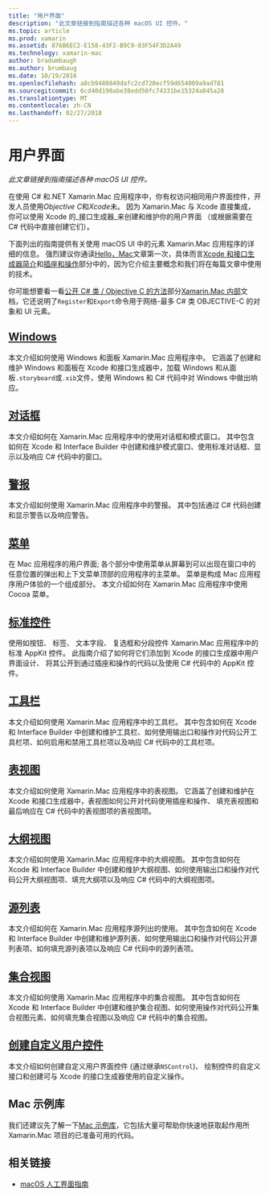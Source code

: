 ```yaml
---
title: "用户界面"
description: "此文章链接到指南描述各种 macOS UI 控件。"
ms.topic: article
ms.prod: xamarin
ms.assetid: 876B6EC2-E158-43F2-B9C9-03F54F3D2A49
ms.technology: xamarin-mac
author: bradumbaugh
ms.author: brumbaug
ms.date: 10/19/2016
ms.openlocfilehash: a8cb9488849dafc2cd720ecf59d654009a9ad781
ms.sourcegitcommit: 6cd40d190abe38edd50fc74331be15324a845a28
ms.translationtype: MT
ms.contentlocale: zh-CN
ms.lasthandoff: 02/27/2018
---
```

# <a name="user-interface"></a>用户界面

_此文章链接到指南描述各种 macOS UI 控件。_

在使用 C# 和.NET Xamarin.Mac 应用程序中，你有权访问相同用户界面控件，开发人员使用*Objective C*和*Xcode*未。 因为 Xamarin.Mac 与 Xcode 直接集成，你可以使用 Xcode 的_接口生成器_来创建和维护你的用户界面 （或根据需要在 C# 代码中直接创建它们）。 

下面列出的指南提供有关使用 macOS UI 中的元素 Xamarin.Mac 应用程序的详细的信息。 强烈建议你通读[Hello，Mac](~/mac/get-started/hello-mac.md)文章第一次，具体而言[Xcode 和接口生成器简介](~/mac/get-started/hello-mac.md#Introduction_to_Xcode_and_Interface_Builder)和[插座和操作](~/mac/get-started/hello-mac.md#Outlets_and_Actions)部分中的，因为它介绍主要概念和我们将在每篇文章中使用的技术。

你可能想要看一看[公开 C# 类 / Objective C 的方法](~/mac/internals/how-it-works.md)部分[Xamarin.Mac 内部](~/mac/internals/how-it-works.md)文档，它还说明了`Register`和`Export`命令用于网络-最多 C# 类 OBJECTIVE-C 的对象和 UI 元素。

## <a name="windowsmacuser-interfacewindowmd"></a>[Windows](~/mac/user-interface/window.md)

本文介绍如何使用 Windows 和面板 Xamarin.Mac 应用程序中。 它涵盖了创建和维护 Windows 和面板在 Xcode 和接口生成器中，加载 Windows 和从面板`.storyboard`或`.xib`文件，使用 Windows 和 C# 代码中对 Windows 中做出响应。

## <a name="dialogsmacuser-interfacedialogmd"></a>[对话框](~/mac/user-interface/dialog.md)

本文介绍如何在 Xamarin.Mac 应用程序中的使用对话框和模式窗口。 其中包含如何在 Xcode 和 Interface Builder 中创建和维护模式窗口、使用标准对话框、显示以及响应 C# 代码中的窗口。

## <a name="alertsmacuser-interfacealertmd"></a>[警报](~/mac/user-interface/alert.md)

本文介绍如何使用 Xamarin.Mac 应用程序中的警报。 其中包括通过 C# 代码创建和显示警告以及响应警告。

## <a name="menusmacuser-interfacemenumd"></a>[菜单](~/mac/user-interface/menu.md)

在 Mac 应用程序的用户界面; 各个部分中使用菜单从屏幕到可以出现在窗口中的任意位置的弹出和上下文菜单顶部的应用程序的主菜单。 菜单是构成 Mac 应用程序用户体验的一个组成部分。 本文介绍如何在 Xamarin.Mac 应用程序中使用 Cocoa 菜单。

## <a name="standard-controlsmacuser-interfacestandard-controlsmd"></a>[标准控件](~/mac/user-interface/standard-controls.md)

使用如按钮、 标签、 文本字段、 复选框和分段控件 Xamarin.Mac 应用程序中的标准 AppKit 控件。 此指南介绍了如何将它们添加到 Xcode 的接口生成器中用户界面设计、 将其公开到通过插座和操作的代码以及使用 C# 代码中的 AppKit 控件。

 
## <a name="toolbarsmacuser-interfacetoolbarmd"></a>[工具栏](~/mac/user-interface/toolbar.md)

本文介绍如何使用 Xamarin.Mac 应用程序中的工具栏。 其中包含如何在 Xcode 和 Interface Builder 中创建和维护工具栏、如何使用输出口和操作对代码公开工具栏项、如何启用和禁用工具栏项以及响应 C# 代码中的工具栏项。

## <a name="table-viewsmacuser-interfacetable-viewmd"></a>[表视图](~/mac/user-interface/table-view.md)

本文介绍如何使用 Xamarin.Mac 应用程序中的表视图。 它涵盖了创建和维护在 Xcode 和接口生成器中，表视图如何公开对代码使用插座和操作、 填充表视图和最后响应在 C# 代码中的表视图项的表视图项。

## <a name="outline-viewsmacuser-interfaceoutline-viewmd"></a>[大纲视图](~/mac/user-interface/outline-view.md)

本文介绍如何使用 Xamarin.Mac 应用程序中的大纲视图。 其中包含如何在 Xcode 和 Interface Builder 中创建和维护大纲视图、如何使用输出口和操作对代码公开大纲视图项、填充大纲项以及响应 C# 代码中的大纲视图项。

## <a name="source-listsmacuser-interfacesource-listmd"></a>[源列表](~/mac/user-interface/source-list.md)

本文介绍如何在 Xamarin.Mac 应用程序源列出的使用。 其中包含如何在 Xcode 和 Interface Builder 中创建和维护源列表、如何使用输出口和操作对代码公开源列表项、如何填充源列表项以及响应 C# 代码中的源列表项。

## <a name="collection-viewsmacuser-interfacecollection-viewmd"></a>[集合视图](~/mac/user-interface/collection-view.md)

本文介绍如何使用 Xamarin.Mac 应用程序中的集合视图。 其中包含如何在 Xcode 和 Interface Builder 中创建和维护集合视图、如何使用操作对代码公开集合视图元素、如何填充集合视图以及响应 C# 代码中的集合视图。

## <a name="creating-custom-user-controlsmacuser-interfacecustom-controlsmd"></a>[创建自定义用户控件](~/mac/user-interface/custom-controls.md)

本文介绍如何创建自定义用户界面控件 (通过继承`NSControl`)、 绘制控件的自定义接口和创建可与 Xcode 的接口生成器使用的自定义操作。

## <a name="mac-samples-gallery"></a>Mac 示例库

我们还建议先了解一下[Mac 示例库](http://developer.xamarin.com/samples/mac/all/)，它包括大量可帮助你快速地获取起作用所 Xamarin.Mac 项目的已准备可用的代码。

## <a name="related-links"></a>相关链接

- [macOS 人工界面指南](https://developer.apple.com/library/mac/documentation/UserExperience/Conceptual/OSXHIGuidelines/)
